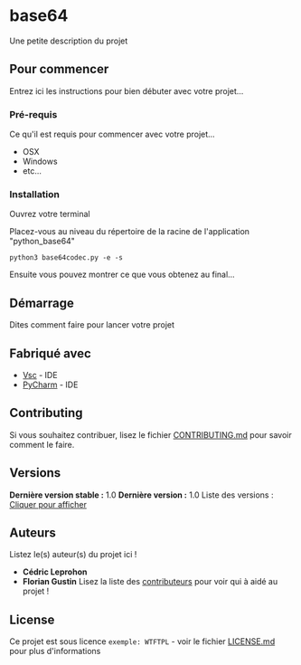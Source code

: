 # base64

Une petite description du projet

## Pour commencer

Entrez ici les instructions pour bien débuter avec votre projet...

### Pré-requis

Ce qu'il est requis pour commencer avec votre projet...

- OSX
- Windows
- etc...

### Installation

Ouvrez votre terminal

Placez-vous au niveau du répertoire de la racine de l'application "python_base64"

``python3 base64codec.py -e -s``



Ensuite vous pouvez montrer ce que vous obtenez au final...

## Démarrage

Dites comment faire pour lancer votre projet

## Fabriqué avec

* [Vsc](https://code.visualstudio.com/) - IDE
* [PyCharm](https://www.jetbrains.com/fr-fr/pycharm/) - IDE

## Contributing

Si vous souhaitez contribuer, lisez le fichier [CONTRIBUTING.md](https://example.org) pour savoir comment le faire.

## Versions

**Dernière version stable :** 1.0
**Dernière version :** 1.0
Liste des versions : [Cliquer pour afficher](https://github.com/your/project-name/tags)

## Auteurs

Listez le(s) auteur(s) du projet ici !
* **Cédric Leprohon**
* **Florian Gustin**
Lisez la liste des [contributeurs](https://github.com/your/project/contributors) pour voir qui à aidé au projet !

## License

Ce projet est sous licence ``exemple: WTFTPL`` - voir le fichier [LICENSE.md](LICENSE.md) pour plus d'informations


